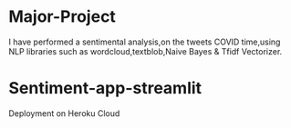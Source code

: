 # Major-Project
I have performed a sentimental analysis,on the tweets COVID time,using NLP libraries such as wordcloud,textblob,Naive Bayes &amp; Tfidf Vectorizer.


# Sentiment-app-streamlit
Deployment on Heroku Cloud
